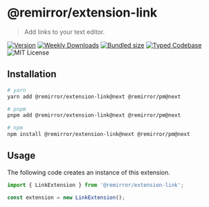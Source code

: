 # @remirror/extension-link

> Add links to your text editor.

[![Version][version]][npm] [![Weekly Downloads][downloads-badge]][npm] [![Bundled size][size-badge]][size] [![Typed Codebase][typescript]](./src/index.ts) ![MIT License][license]

[version]: https://flat.badgen.net/npm/v/@remirror/extension-link
[npm]: https://npmjs.com/package/@remirror/extension-link
[license]: https://flat.badgen.net/badge/license/MIT/purple
[size]: https://bundlephobia.com/result?p=@remirror/extension-link
[size-badge]: https://flat.badgen.net/bundlephobia/minzip/@remirror/extension-link
[typescript]: https://flat.badgen.net/badge/icon/TypeScript?icon=typescript&label
[downloads-badge]: https://badgen.net/npm/dw/@remirror/extension-link/red?icon=npm

## Installation

```bash
# yarn
yarn add @remirror/extension-link@next @remirror/pm@next

# pnpm
pnpm add @remirror/extension-link@next @remirror/pm@next

# npm
npm install @remirror/extension-link@next @remirror/pm@next
```

## Usage

The following code creates an instance of this extension.

```ts
import { LinkExtension } from '@remirror/extension-link';

const extension = new LinkExtension();
```
